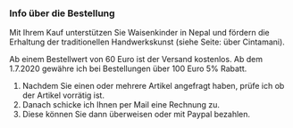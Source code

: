﻿### Info über die Bestellung

Mit Ihrem Kauf unterstützen Sie Waisenkinder in Nepal und fördern die Erhaltung der traditionellen Handwerkskunst (siehe Seite: über Cintamani).  

Ab einem Bestellwert von 60 Euro ist der Versand kostenlos. Ab dem 1.7.2020 gewähre ich bei Bestellungen über 100 Euro 5% Rabatt.

1. Nachdem Sie einen oder mehrere Artikel angefragt haben, prüfe ich ob der Artikel vorrätig ist.
2. Danach schicke ich Ihnen per Mail eine Rechnung zu.
3. Diese können Sie dann überweisen oder mit Paypal bezahlen.
